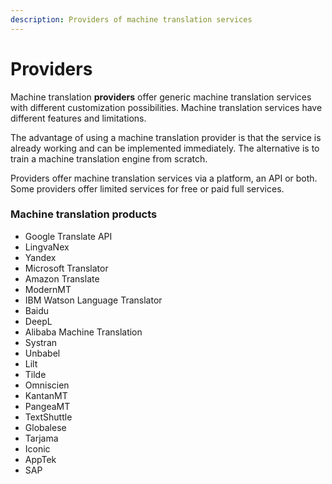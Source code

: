 ```yaml
---
description: Providers of machine translation services
---
```


# Providers

Machine translation **providers** offer generic machine translation services with different customization possibilities. Machine translation services have different features and limitations.

The advantage of using a machine translation provider is that the service is already working and can be implemented immediately. The alternative is to train a machine translation engine from scratch.

Providers offer machine translation services via a platform, an API or both. Some providers offer limited services for free or paid full services.

### Machine translation products

- Google Translate API
- LingvaNex
- Yandex
- Microsoft Translator
- Amazon Translate
- ModernMT
- IBM Watson Language Translator
- Baidu
- DeepL
- Alibaba Machine Translation
- Systran
- Unbabel
- Lilt
- Tilde
- Omniscien
- KantanMT
- PangeaMT
- TextShuttle
- Globalese
- Tarjama
- Iconic
- AppTek
- SAP
